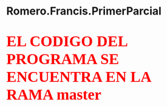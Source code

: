 # Romero.Francis.PrimerParcial
# <span style="color:red; font-family:Papyrus; font-size:40px;">EL CODIGO DEL PROGRAMA SE ENCUENTRA EN LA RAMA master</span>
